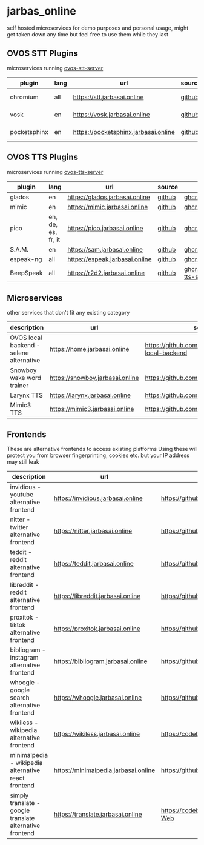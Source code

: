 # jarbas_online
self hosted microservices for demo purposes and personal usage, might get taken down any time but feel free to use them while they last

## OVOS STT Plugins

microservices running [ovos-stt-server](https://github.com/OpenVoiceOS/ovos-stt-http-server) 

| plugin | lang | url | source | docker |
|---|---|---|---|---|
| chromium  | all | https://stt.jarbasai.online | [github](https://github.com/OpenVoiceOS/ovos-stt-plugin-chromium) | [ghcr.io/openvoiceos/google-stt-proxy](https://github.com/OpenVoiceOS/pkgs/container/google-stt-proxy) |
| vosk | en | https://vosk.jarbasai.online | [github](https://github.com/OpenVoiceOS/ovos-stt-plugin-vosk) | [ghcr.io/openvoiceos/vosk-stt-http-server](https://github.com/OpenVoiceOS/pkgs/container/vosk-stt-http-server) |
| pocketsphinx | en | https://pocketsphinx.jarbasai.online | [github](https://github.com/OpenVoiceOS/ovos-stt-plugin-pocketsphinx) | [ghcr.io/openvoiceos/pocketsphinx-stt-http-server](https://github.com/OpenVoiceOS/pkgs/container/pocketsphinx-stt-http-server) |

## OVOS TTS Plugins

microservices running [ovos-tts-server](https://github.com/OpenVoiceOS/ovos-tts-server)

| plugin | lang | url | source | docker |
|---|---|---|---|---|
| glados | en | https://glados.jarbasai.online | [github](https://github.com/NeonGeckoCom/neon-tts-plugin-glados) | [ghcr.io/openvoiceos/glados-tts](https://github.com/orgs/OpenVoiceOS/packages/container/package/glados-tts) |
| mimic  | en | https://mimic.jarbasai.online | [github](https://github.com/OpenVoiceOS/ovos-tts-plugin-mimic) | [ghcr.io/openvoiceos/mimic](https://github.com/orgs/OpenVoiceOS/packages/container/package/mimic) |
| pico  | en, de, es, fr, it | https://pico.jarbasai.online | [github](https://github.com/OpenVoiceOS/ovos-tts-plugin-pico) | [ghcr.io/openvoiceos/pico](https://github.com/orgs/OpenVoiceOS/packages/container/package/pico) |
| S.A.M.  | en | https://sam.jarbasai.online | [github](https://github.com/OpenVoiceOS/ovos-tts-plugin-sam) | [ghcr.io/openvoiceos/sam](https://github.com/orgs/OpenVoiceOS/packages/container/package/sam) |
| espeak-ng  | all | https://espeak.jarbasai.online | [github](https://github.com/OpenVoiceOS/ovos-tts-plugin-espeakng) | [ghcr.io/openvoiceos/espeakng](https://github.com/orgs/OpenVoiceOS/packages/container/package/espeakng) |
| BeepSpeak  | all | https://r2d2.jarbasai.online | [github](https://github.com/OpenVoiceOS/ovos-tts-plugin-beepspeak) | [ghcr.io/openvoiceos/beepspeak-tts-server](https://github.com/orgs/OpenVoiceOS/packages/container/package/beepspeak-tts-server) |


## Microservices

other services that don't fit any existing category

| description | url | source |
|---|---|---|
| OVOS local backend - selene alternative | https://home.jarbasai.online | https://github.com/OpenVoiceOS/OVOS-local-backend |
| Snowboy wake word trainer | https://snowboy.jarbasai.online | https://github.com/seasalt-ai/snowboy |
| Larynx TTS | https://larynx.jarbasai.online | https://github.com/rhasspy/larynx |
| Mimic3 TTS | https://mimic3.jarbasai.online | https://github.com/MycroftAI/mimic3 |



## Frontends

These are alternative frontends to access existing platforms
Using these will protect you from browser fingerprinting, cookies etc. but your IP address may still leak

| description | url | source |
|---|---|---|
| invidious - youtube alternative frontend | https://invidious.jarbasai.online | https://github.com/iv-org/invidious |
| nitter - twitter alternative frontend | https://nitter.jarbasai.online | https://github.com/zedeus/nitter |
| teddit - reddit alternative frontend | https://teddit.jarbasai.online | https://github.com/teddit-net/teddit |
| libreddit - reddit alternative frontend | https://libreddit.jarbasai.online | https://github.com/spikecodes/libreddit |
| proxitok - tiktok alternative frontend | https://proxitok.jarbasai.online | https://github.com/pablouser1/ProxiTok |
| bibliogram - instagram alternative frontend | https://bibliogram.jarbasai.online | https://github.com/Booteille/bibliogram |
| whoogle - google search alternative frontend | https://whoogle.jarbasai.online | https://github.com/benbusby/whoogle-search |
| wikiless - wikipedia alternative frontend | https://wikiless.jarbasai.online | https://codeberg.org/orenom/Wikiless |
| minimalpedia - wikipedia alternative react frontend | https://minimalpedia.jarbasai.online | https://github.com/vantezzen/minimalpedia |
| simply translate - google translate alternative frontend | https://translate.jarbasai.online | https://codeberg.org/SimpleWeb/SimplyTranslate-Web |
